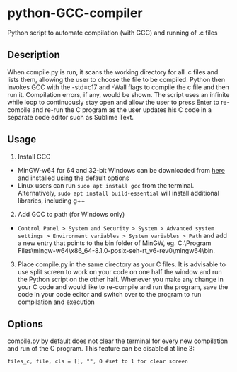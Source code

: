 # python-GCC-compiler
Python script to automate compilation (with GCC) and running of .c files

## Description
When compile.py is run, it scans the working directory for all .c files and lists them, allowing the user to choose the file to be compiled. Python then invokes GCC with the -std=c17 and -Wall flags to compile the c file and then run it. Compilation errors, if any, would be shown. The script uses an infinite while loop to continuously stay open and allow the user to press Enter to re-compile and re-run the C program as the user updates his C code in a separate code editor such as Sublime Text.

## Usage
1. Install GCC
  - MinGW-w64 for 64 and 32-bit Windows can be downloaded from [here](https://sourceforge.net/projects/mingw-w64/files/Toolchains%20targetting%20Win32/Personal%20Builds/mingw-builds/installer/mingw-w64-install.exe/download) and installed using the default options
  - Linux users can run ```sudo apt install gcc``` from the terminal. Alternatively, ```sudo apt install build-essential``` will install additional libraries, including g++
  
 2. Add GCC to path (for Windows only)
  - ```Control Panel > System and Security > System > Advanced system settings > Environment variables > System variables > Path``` and add a new entry that points to the bin folder of MinGW, eg. C:\Program Files\mingw-w64\x86_64-8.1.0-posix-seh-rt_v6-rev0\mingw64\bin. 
  
 3. Place compile.py in the same directory as your C files. It is advisable to use split screen to work on your code on one half the window and run the Python script on the other half. Whenever you make any change in your C code and would like to re-compile and run the program, save the code in your code editor and switch over to the program to run compilation and execution
 
## Options
compile.py by default does not clear the terminal for every new compilation and run of the C program. This feature can be disabled at line 3:
```
files_c, file, cls = [], "", 0 #set to 1 for clear screen
```
